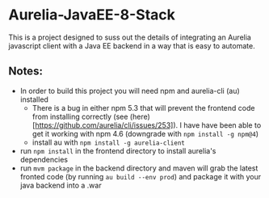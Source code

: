# Aurelia-JavaEE-8-Stack
This is a project designed to suss out the details of integrating an Aurelia javascript client with a Java EE backend in a way that is easy to automate.

## Notes:
* In order to build this project you will need npm and aurelia-cli (au) installed
  * There is a bug in either npm 5.3 that will prevent the frontend code from installing correctly (see (here)[https://github.com/aurelia/cli/issues/253]). I have have been able to get it working with npm 4.6 (downgrade with `npm install -g npm@4`)
  * install au with `npm install -g aurelia-client`
* run `npm install` in the frontend directory to install aurelia's dependencies
* run `mvm package` in the backend directory and maven will grab the latest fronted code (by running `au build --env prod`) and package it with your java backend into a .war
